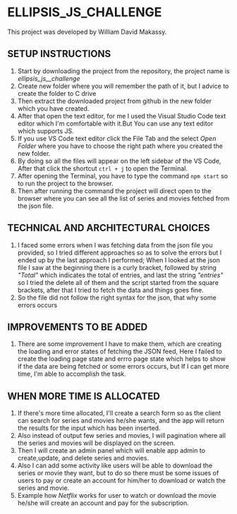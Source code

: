 # ELLIPSIS_JS_CHALLENGE

This project was developed by William David Makassy.

## SETUP INSTRUCTIONS

1. Start by downloading the project from the repository, the project name is *ellipsis_js__challenge*
2. Create new folder where you will remember the path of it, but I advice to create the folder to C drive
3. Then extract the downloaded project from github in the new folder which you have created.
4. After that open the text editor, for me I used the Visual Studio Code text editor which I'm comfortable with it.But You can use any text editor which supports JS.
5. If you use VS Code text editor click the File Tab and the select *Open Folder* where you have to choose the right path where you created the new folder.
6. By doing so all the files will appear on the left sidebar of the VS Code, After that click the shortcut `ctrl + j` to open the Terminal.
7. After opening the Terminal, you have to type the command `npm start` so to run the project to the browser.
8. Then after running the command the project will direct open to the browser where you can see all the list of series and movies fetched from the json file.


## TECHNICAL AND ARCHITECTURAL CHOICES

1. I faced some errors when I was fetching data from the json file you provided, so I tried different approaches so as to solve the errors but I ended up by the last approach I performed; When I looked at the json file I saw at the beginning there is a curly bracket, followed by string *"Total"* which indicates the total of entries, and last the string *"entries"* so I tried the delete all of them and the script started from the square brackets, after that I tried to fetch the data and things goes fine.
2. So the file did not follow the right syntax for the json, that why some errors occurs


## IMPROVEMENTS TO BE ADDED

1. There are some improvement I have to make them, which are creating the loading and error states of fetching the JSON feed, Here I failed to create the loading page state and errro page state which helps to show if the data are being fetched or some errors occurs, but If I can get more time, I'm able to accomplish the task.


## WHEN MORE TIME IS ALLOCATED

1. If there's more time allocated, I'll create a search form so as the client can search for series and movies he/she wants, and the app will return the results for the input which has been inserted.
2. Also instead of output few series and movies, I will pagination where all the series and movies will be displayed on the screen.
3. Then I will create an admin panel which will enable app admin to create,update, and delete series and movies.
4. Also I can add some activity like users will be able to download the series or movie they want, but to do so there must be some issues of users to pay or create an account for him/her to download or watch the series and movie.
5. Example how *Netflix* works for user to watch or download the movie he/she will create an account and pay for the subscription.
